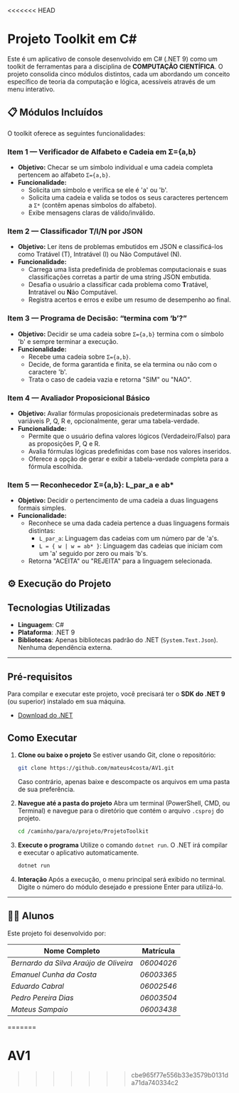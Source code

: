 <<<<<<< HEAD
# Projeto Toolkit em C#

Este é um aplicativo de console desenvolvido em C# (.NET 9) como um toolkit de ferramentas para a disciplina de **COMPUTAÇÃO CIENTÍFICA**. O projeto consolida cinco módulos distintos, cada um abordando um conceito específico de teoria da computação e lógica, acessíveis através de um menu interativo.

## 📋 Módulos Incluídos

O toolkit oferece as seguintes funcionalidades:

### Item 1 — Verificador de Alfabeto e Cadeia em Σ={a,b}

*   **Objetivo:** Checar se um símbolo individual e uma cadeia completa pertencem ao alfabeto `Σ={a,b}`.
*   **Funcionalidade:**
    *   Solicita um símbolo e verifica se ele é 'a' ou 'b'.
    *   Solicita uma cadeia e valida se todos os seus caracteres pertencem a `Σ*` (contêm apenas símbolos do alfabeto).
    *   Exibe mensagens claras de válido/inválido.

### Item 2 — Classificador T/I/N por JSON

*   **Objetivo:** Ler itens de problemas embutidos em JSON e classificá-los como Tratável (T), Intratável (I) ou Não Computável (N).
*   **Funcionalidade:**
    *   Carrega uma lista predefinida de problemas computacionais e suas classificações corretas a partir de uma string JSON embutida.
    *   Desafia o usuário a classificar cada problema como **T**ratável, **I**ntratável ou **N**ão Computável.
    *   Registra acertos e erros e exibe um resumo de desempenho ao final.

### Item 3 — Programa de Decisão: “termina com ‘b’?”

*   **Objetivo:** Decidir se uma cadeia sobre `Σ={a,b}` termina com o símbolo 'b' e sempre terminar a execução.
*   **Funcionalidade:**
    *   Recebe uma cadeia sobre `Σ={a,b}`.
    *   Decide, de forma garantida e finita, se ela termina ou não com o caractere 'b'.
    *   Trata o caso de cadeia vazia e retorna "SIM" ou "NAO".

### Item 4 — Avaliador Proposicional Básico

*   **Objetivo:** Avaliar fórmulas proposicionais predeterminadas sobre as variáveis P, Q, R e, opcionalmente, gerar uma tabela-verdade.
*   **Funcionalidade:**
    *   Permite que o usuário defina valores lógicos (Verdadeiro/Falso) para as proposições P, Q e R.
    *   Avalia fórmulas lógicas predefinidas com base nos valores inseridos.
    *   Oferece a opção de gerar e exibir a tabela-verdade completa para a fórmula escolhida.

### Item 5 — Reconhecedor Σ={a,b}: L_par_a e ab*

*   **Objetivo:** Decidir o pertencimento de uma cadeia a duas linguagens formais simples.
*   **Funcionalidade:**
    *   Reconhece se uma dada cadeia pertence a duas linguagens formais distintas:
        *   `L_par_a`: Linguagem das cadeias com um número par de 'a's.
        *   `L = { w | w = ab* }`: Linguagem das cadeias que iniciam com um 'a' seguido por zero ou mais 'b's.
    *   Retorna "ACEITA" ou "REJEITA" para a linguagem selecionada.

## ⚙️ Execução do Projeto

## Tecnologias Utilizadas

-   **Linguagem**: C#
-   **Plataforma**: .NET 9
-   **Bibliotecas**: Apenas bibliotecas padrão do .NET (`System.Text.Json`). Nenhuma dependência externa.

---

## Pré-requisitos

Para compilar e executar este projeto, você precisará ter o **SDK do .NET 9** (ou superior) instalado em sua máquina.

-   [Download do .NET](https://dotnet.microsoft.com/download)

## Como Executar

1.  **Clone ou baixe o projeto**
    Se estiver usando Git, clone o repositório:
    ```sh
    git clone https://github.com/mateus4costa/AV1.git
    ```
    Caso contrário, apenas baixe e descompacte os arquivos em uma pasta de sua preferência.

2.  **Navegue até a pasta do projeto**
    Abra um terminal (PowerShell, CMD, ou Terminal) e navegue para o diretório que contém o arquivo `.csproj` do projeto.
    ```sh
    cd /caminho/para/o/projeto/ProjetoToolkit
    ```

3.  **Execute o programa**
    Utilize o comando `dotnet run`. O .NET irá compilar e executar o aplicativo automaticamente.
    ```sh
    dotnet run
    ```

4.  **Interação**
    Após a execução, o menu principal será exibido no terminal. Digite o número do módulo desejado e pressione Enter para utilizá-lo.

---

## 👨‍🎓 Alunos

Este projeto foi desenvolvido por:

| Nome Completo        | Matrícula          |
| -------------------- | ------------------ |
| *Bernardo da Silva Araújo de Oliveira* | *06004026* |
| *Emanuel Cunha da Costa* | *06003365* |
| *Eduardo Cabral* | *06002546* |
| *Pedro Pereira Dias* | *06003504* |
| *Mateus Sampaio* | *06003438* |
=======
# AV1
>>>>>>> cbe965f77e556b33e3579b0131da71da740334c2
